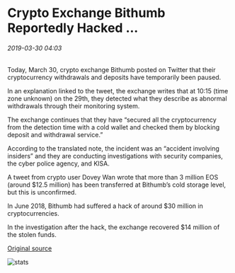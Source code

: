 # Crypto Exchange Bithumb Reportedly Hacked ...

###### 2019-03-30 04:03

Today, March 30, crypto exchange Bithumb posted on Twitter that their cryptocurrency withdrawals and deposits have temporarily been paused.

In an explanation linked to the tweet, the exchange writes that at 10:15 (time zone unknown) on the 29th, they detected what they describe as abnormal withdrawals through their monitoring system.

The exchange continues that they have “secured all the cryptocurrency from the detection time with a cold wallet and checked them by blocking deposit and withdrawal service.”

According to the translated note, the incident was an “accident involving insiders” and they are conducting investigations with security companies, the cyber police agency, and KISA.

A tweet from crypto user Dovey Wan wrote that more than 3 million EOS (around $12.5 million) has been transferred at Bithumb’s cold storage level, but this is unconfirmed.

In June 2018, Bithumb had suffered a hack of around $30 million in cryptocurrencies.

In the investigation after the hack, the exchange recovered $14 million of the stolen funds.

[Original source](https://cointelegraph.com/news/crypto-exchange-bithumb-reportedly-hacked)

![stats](https://c.statcounter.com/11760860/0/a89fa40b/1/ "stats")